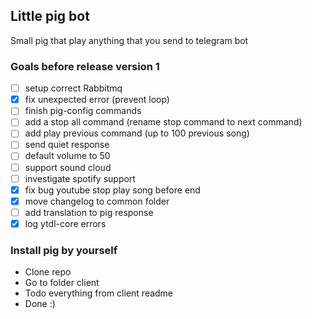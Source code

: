 ## Little pig bot
Small pig that play anything that you send to telegram bot

### Goals before release version 1
- [ ] setup correct Rabbitmq
- [X] fix unexpected error (prevent loop)
- [ ] finish pig-config commands
- [ ] add a stop all command (rename stop command to next command)
- [ ] add play previous command (up to 100 previous song)
- [ ] send quiet response
- [ ] default volume to 50
- [ ] support sound cloud
- [ ] investigate spotify support
- [x] fix bug youtube stop play song before end
- [x] move changelog to common folder
- [ ] add translation to pig response
- [x] log ytdl-core errors

### Install pig by yourself
- Clone repo
- Go to folder client
- Todo everything from client readme
- Done :) 

